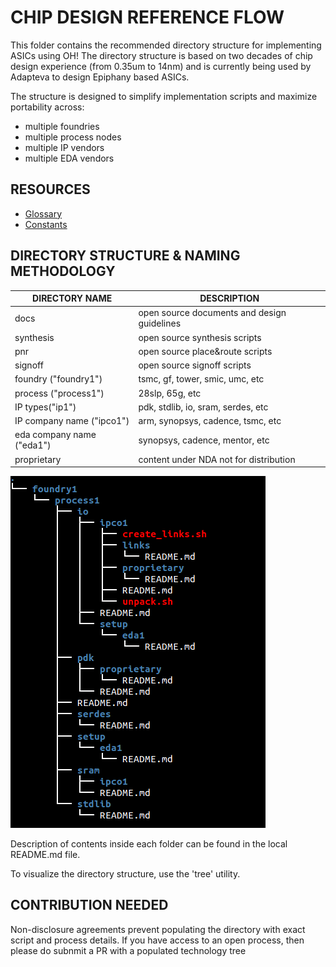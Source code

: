 CHIP DESIGN REFERENCE FLOW
=======================================

This folder contains the recommended directory structure for implementing ASICs using OH! The directory structure is based on two decades of chip design experience (from 0.35um to 14nm) and is currently being used by Adapteva to design Epiphany based ASICs.  

The structure is designed to simplify implementation scripts and maximize portability across:
* multiple foundries
* multiple process nodes
* multiple IP vendors
* multiple EDA vendors

## RESOURCES
* [Glossary](docs/glossary.md)
* [Constants](docs/constants.md)

## DIRECTORY STRUCTURE & NAMING METHODOLOGY

| DIRECTORY NAME             | DESCRIPTION                                   |
|----------------------------|-----------------------------------------------|
| docs                       | open source documents and design guidelines   |
| synthesis                  | open source synthesis scripts                 |
| pnr                        | open source place&route scripts               |
| signoff                    | open source signoff scripts                   |
| foundry ("foundry1")       | tsmc, gf, tower, smic, umc, etc               |
|   process ("process1")     | 28slp, 65g, etc                               |
|   IP types("ip1")          | pdk, stdlib, io, sram, serdes, etc            |
|   IP company name ("ipco1")| arm, synopsys, cadence, tsmc, etc             |
|   eda company name ("eda1")| synopsys, cadence, mentor, etc                |
|   proprietary              | content under NDA not for distribution        |
 
![alt tag](docs/directory_structure.png)

Description of contents inside each folder can be found in the local README.md file.

To visualize the directory structure, use the 'tree' utility. 

## CONTRIBUTION NEEDED
Non-disclosure agreements prevent populating the directory with exact script and process details. If you have access to an open process, then please do subnmit a PR with a populated technology tree


